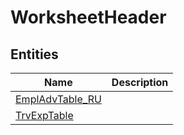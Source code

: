 
# WorksheetHeader


## Entities

|Name|Description|
|---|---|
|[EmplAdvTable_RU](EmplAdvTable_RU.cdm.json)||
|[TrvExpTable](TrvExpTable.cdm.json)||
